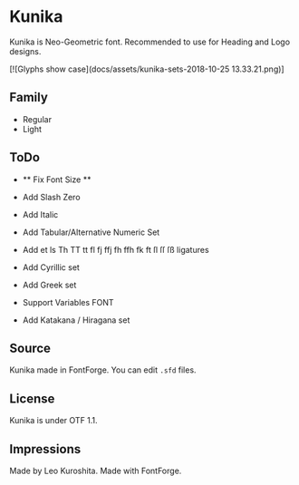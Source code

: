 # Kunika
Kunika is Neo-Geometric font.
Recommended to use for Heading and Logo designs.

[![Glyphs show case](docs/assets/kunika-sets-2018-10-25 13.33.21.png)]

## Family
+ Regular
+ Light

## ToDo
+ ** Fix Font Size **
+ Add Slash Zero
+ Add Italic
+ Add Tabular/Alternative Numeric Set
+ Add et ls Th TT tt fl fj ffj fh ffh fk ft ſl ſſ ſß ligatures
+ Add Cyrillic set
+ Add Greek set

+ Support Variables FONT
+ Add Katakana / Hiragana set

## Source
Kunika made in FontForge.
You can edit `.sfd` files.


## License
Kunika is under OTF 1.1.


## Impressions
Made by Leo Kuroshita.
Made with FontForge.
